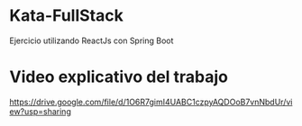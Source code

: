 # Kata-FullStack
Ejercicio utilizando ReactJs con Spring Boot


# Video explicativo del trabajo

https://drive.google.com/file/d/1O6R7gimI4UABC1czpyAQDOoB7vnNbdUr/view?usp=sharing
